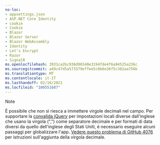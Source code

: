 ```yaml
---
no-loc:
- appsettings.json
- ASP.NET Core Identity
- cookie
- Cookie
- Blazor
- Blazor Server
- Blazor WebAssembly
- Identity
- Let's Encrypt
- Razor
- SignalR
ms.openlocfilehash: 3931ca2bc936d96540e3194fde4f6a94525a236c
ms.sourcegitcommit: a49c47d5a573379effee5c6b6e36f5c302aa756b
ms.translationtype: MT
ms.contentlocale: it-IT
ms.lasthandoff: 02/16/2021
ms.locfileid: "100551687"
---
```

> [!NOTE]
> È possibile che non si riesca a immettere virgole decimali nel campo. Per supportare la [convalida jQuery](https://jqueryvalidation.org/) per impostazioni locali diverse dall'inglese che usano la virgola (",") come separatore decimale e per formati di data diversi da quello dell'inglese degli Stati Uniti, è necessario eseguire alcuni passaggi per globalizzare l'app. [Vedere questo problema di GitHub 4076](https://github.com/dotnet/AspNetCore.Docs/issues/4076#issuecomment-326590420) per istruzioni sull'aggiunta della virgola decimale.
